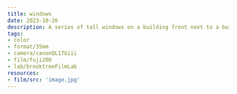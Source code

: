 ```yaml
---
title: windows
date: 2023-10-26
description: A series of tall windows on a building front next to a building that only has the facade left which also has the openings for tall windows through which you can see a distant taller building with a grid of smaller squarish windows.
tags:
- color
- format/35mm
- camera/canonQL17Giii
- film/fuji200
- lab/brooktreeFilmLab
resources:
- film/src: 'image.jpg'
---
```

